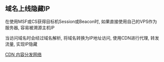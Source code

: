 ## 域名上线隐藏IP
在使用MSF或CS获得目标机Session或Beacon时, 如果直接使用自己的VPS作为服务器, 容易被溯源主机IP

当访问域名时会经过域名解析, 将域名转换为IP地址访问, 使用CDN进行代理, 转发流量, 实现IP隐藏

[CDN 内容分发网络](./1.0%20信息收集#CDN)
